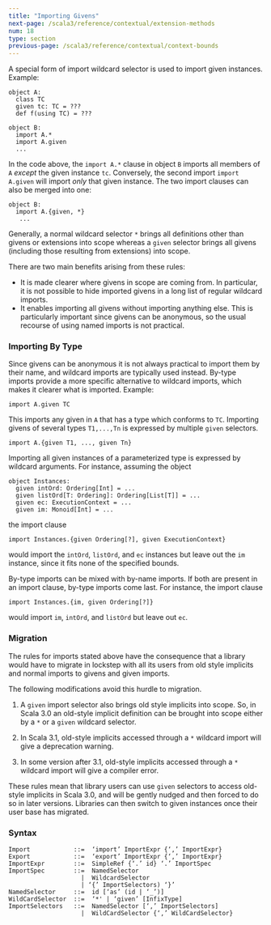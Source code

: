 ```yaml
---
title: "Importing Givens"
next-page: /scala3/reference/contextual/extension-methods
num: 18
type: section
previous-page: /scala3/reference/contextual/context-bounds
---
```


<!-- THIS FILE HAS BEEN GENERATED BY SCALADOC PREPROCESSOR. NOTE THAT ANY CHANGES TO THIS FILE CAN BE OVERRIDEN IN THE FUTURE -->

A special form of import wildcard selector is used to import given instances. Example:

<div class="snippet" ><div class="buttons"></div><pre><code class="language-scala"><span id="0" class="" >object A:
</span><span id="1" class="" >  class TC
</span><span id="2" class="" >  given tc: TC = ???
</span><span id="3" class="" >  def f(using TC) = ???
</span><span id="4" class="" >
</span><span id="5" class="" >object B:
</span><span id="6" class="" >  import A.*
</span><span id="7" class="" >  import A.given
</span><span id="8" class="" >  ...
</span></code></pre></div>

In the code above, the `import A.*` clause in object `B` imports all members
of `A` _except_ the given instance `tc`. Conversely, the second import `import A.given` will import _only_ that given instance.
The two import clauses can also be merged into one:

<div class="snippet" ><div class="buttons"></div><pre><code class="language-scala"><span id="0" class="" >object B:
</span><span id="1" class="" >  import A.{given, *}
</span><span id="2" class="" >   ...
</span></code></pre></div>

Generally, a normal wildcard selector `*` brings all definitions other than givens or extensions into scope
whereas a `given` selector brings all givens (including those resulting from extensions) into scope.

There are two main benefits arising from these rules:

- It is made clearer where givens in scope are coming from.
  In particular, it is not possible to hide imported givens in a long list of regular wildcard imports.
- It enables importing all givens
  without importing anything else. This is particularly important since givens
  can be anonymous, so the usual recourse of using named imports is not
  practical.

### Importing By Type

Since givens can be anonymous it is not always practical to import them by their name, and wildcard imports are typically used instead. By-type imports provide a more specific alternative to wildcard imports, which makes it clearer what is imported. Example:

<div class="snippet" ><div class="buttons"></div><pre><code class="language-scala"><span id="0" class="" >import A.given TC
</span></code></pre></div>

This imports any given in `A` that has a type which conforms to `TC`. Importing givens of several types `T1,...,Tn`
is expressed by multiple `given` selectors.

<div class="snippet" ><div class="buttons"></div><pre><code class="language-scala"><span id="0" class="" >import A.{given T1, ..., given Tn}
</span></code></pre></div>

Importing all given instances of a parameterized type is expressed by wildcard arguments.
For instance, assuming the object

<div class="snippet" ><div class="buttons"></div><pre><code class="language-scala"><span id="0" class="" >object Instances:
</span><span id="1" class="" >  given intOrd: Ordering[Int] = ...
</span><span id="2" class="" >  given listOrd[T: Ordering]: Ordering[List[T]] = ...
</span><span id="3" class="" >  given ec: ExecutionContext = ...
</span><span id="4" class="" >  given im: Monoid[Int] = ...
</span></code></pre></div>

the import clause

<div class="snippet" ><div class="buttons"></div><pre><code class="language-scala"><span id="0" class="" >import Instances.{given Ordering[?], given ExecutionContext}
</span></code></pre></div>

would import the `intOrd`, `listOrd`, and `ec` instances but leave out the `im` instance, since it fits none of the specified bounds.

By-type imports can be mixed with by-name imports. If both are present in an import clause, by-type imports come last. For instance, the import clause

<div class="snippet" ><div class="buttons"></div><pre><code class="language-scala"><span id="0" class="" >import Instances.{im, given Ordering[?]}
</span></code></pre></div>

would import `im`, `intOrd`, and `listOrd` but leave out `ec`.

### Migration

The rules for imports stated above have the consequence that a library
would have to migrate in lockstep with all its users from old style implicits and
normal imports to givens and given imports.

The following modifications avoid this hurdle to migration.

1. A `given` import selector also brings old style implicits into scope. So, in Scala 3.0
   an old-style implicit definition can be brought into scope either by a `*` or a `given` wildcard selector.

2. In Scala 3.1, old-style implicits accessed through a `*` wildcard import will give a deprecation warning.

3. In some version after 3.1, old-style implicits accessed through a `*` wildcard import will give a compiler error.

These rules mean that library users can use `given` selectors to access old-style implicits in Scala 3.0,
and will be gently nudged and then forced to do so in later versions. Libraries can then switch to
given instances once their user base has migrated.

### Syntax

```
Import            ::=  ‘import’ ImportExpr {‘,’ ImportExpr}
Export            ::=  ‘export’ ImportExpr {‘,’ ImportExpr}
ImportExpr        ::=  SimpleRef {‘.’ id} ‘.’ ImportSpec
ImportSpec        ::=  NamedSelector
                    |  WildcardSelector
                    | ‘{’ ImportSelectors) ‘}’
NamedSelector     ::=  id [‘as’ (id | ‘_’)]
WildCardSelector  ::=  ‘*' | ‘given’ [InfixType]
ImportSelectors   ::=  NamedSelector [‘,’ ImportSelectors]
                    |  WildCardSelector {‘,’ WildCardSelector}
```

